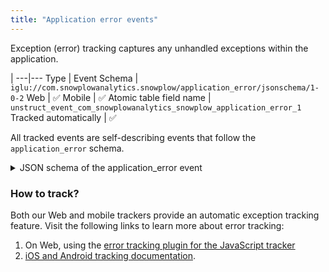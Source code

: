 ```yaml
---
title: "Application error events"
---
```


Exception (error) tracking captures any unhandled exceptions within the application.

 | 
---|---
Type | Event
Schema | `iglu://com.snowplowanalytics.snowplow/application_error/jsonschema/1-0-2` 
Web | ✅
Mobile | ✅
Atomic table field name | `unstruct_event_com_snowplowanalytics_snowplow_application_error_1`
Tracked automatically | ✅

All tracked events are self-describing events that follow the `application_error` schema.

<details>
  <summary>JSON schema of the application_error event</summary>
  <div>

```json title="iglu://com.snowplowanalytics.snowplow/application_error/jsonschema/1-0-2"
{
  "$schema": "http://iglucentral.com/schemas/com.snowplowanalytics.self-desc/schema/jsonschema/1-0-0#",
  "description": "Schema for an application error",
  "self": {
    "vendor": "com.snowplowanalytics.snowplow",
    "name": "application_error",
    "format": "jsonschema",
    "version": "1-0-2"
  },

  "type": "object",
  "properties": {
    "programmingLanguage": {
      "type": "string",
      "enum": [
        "JAVA",
        "SCALA",
        "KOTLIN",
        "GROOVY",
        "RUBY",
        "GOLANG",
        "JAVASCRIPT",
        "PHP",
        "PYTHON",
        "OBJECTIVEC",
        "SWIFT",
        "C",
        "CPLUSPLUS",
        "CSHARP",
        "ACTIONSCRIPT",
        "LUA",
        "RUST",
        "HASKELL",
        "CLOJURE",
        "ERLANG",
        "ELIXIR",
        "CRYSTAL",
        "PONY",
        "NIM"
      ]
    },
    "message": {
      "type": "string",
      "maxLength": 2048
    },
    "threadName": {
      "type": ["string", "null"],
      "maxLength": 1024
    },
    "threadId": {
      "type": ["integer", "null"],
      "minimum": 0,
      "maximum": 2147483647
    },
    "stackTrace": {
      "type": ["string", "null"],
      "maxLength": 8192
    },
    "causeStackTrace": {
      "type": ["string", "null"],
      "maxLength": 8192
    },
    "lineNumber": {
      "type": ["integer", "null"],
      "minimum": 0,
      "maximum": 2147483647
    },
    "className": {
      "type": ["string", "null"],
      "maxLength": 1024
    },
    "exceptionName": {
      "type": ["string", "null"],
      "maxLength": 1024
    },
    "isFatal": {
      "type": ["boolean", "null"]
    },
    "lineColumn": {
      "type": ["integer", "null"],
      "minimum": 0,
      "maximum": 2147483647
    },
    "fileName": {
      "type": ["string", "null"],
      "maxLength": 1024
    }
  },
  "required": ["programmingLanguage", "message"],
  "additionalProperties": false
}
```

   </div>
</details>

### How to track?

Both our Web and mobile trackers provide an automatic exception tracking feature.
Visit the following links to learn more about error tracking:

1. On Web, using the [error tracking plugin for the JavaScript tracker](/docs/collecting-data/collecting-from-own-applications/javascript-trackers/web-tracker/plugins/error-tracking/index.md)
2. [iOS and Android tracking documentation](/docs/collecting-data/collecting-from-own-applications/mobile-trackers/tracking-events/exception-tracking/index.md).
